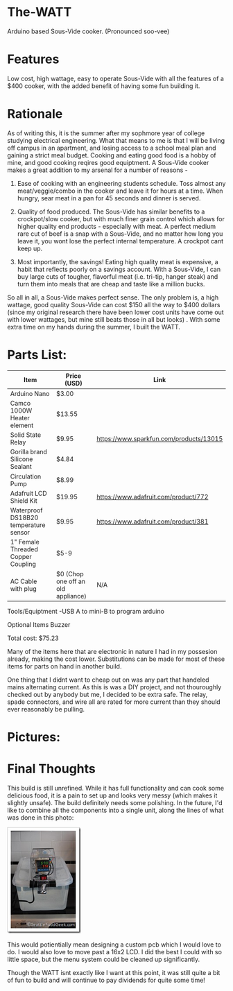 # The-WATT
Arduino based Sous-Vide cooker. (Pronounced soo-vee)

# Features
Low cost, high wattage, easy to operate Sous-Vide with all the features of a $400 cooker, with the added benefit of having some fun building it.

# Rationale
As of writing this, it is the summer after my sophmore year of college studying electrical engineering. What that means to me is that I will be living off campus in an apartment, and losing access to a school meal plan and gaining a strict meal budget. Cooking and eating good food is a hobby of mine, and good cooking reqires good equiptment. A Sous-Vide cooker makes a great addition to my arsenal for a number of reasons -  

1. Ease of cooking with an engineering students schedule. Toss almost any meat/veggie/combo in the cooker and leave it for hours at a time. When hungry, sear meat in a pan for 45 seconds and dinner is served. 

2. Quality of food produced. The Sous-Vide has similar benefits to a crockpot/slow cooker, but with much finer grain control which allows for higher quality end products - especially with meat. A perfect medium rare cut of beef is a snap with a Sous-Vide, and no matter how long you leave it, you wont lose the perfect internal temperature. A crockpot cant keep up.

3. Most importantly, the savings! Eating high quality meat is expensive, a habit that reflects poorly on a savings account. With a Sous-Vide, I can buy large cuts of tougher, flavorful meat (i.e. tri-tip, hanger steak) and turn them into meals that are cheap and taste like a million bucks.

So all in all, a Sous-Vide makes perfect sense. The only problem is, a high wattage, good quality Sous-Vide can cost $150 all the way to $400 dollars (since my original research there have been lower cost units have come out with lower wattages, but mine still beats those in all but looks) . With some extra time on my hands during the summer, I built the WATT.  


# Parts List:
| Item | Price (USD) | Link |
|---|---|---|
| Arduino Nano | $3.00 | | 
| Camco 1000W Heater element | $13.55 | |
| Solid State Relay| $9.95 | https://www.sparkfun.com/products/13015 |
| Gorilla brand Silicone Sealant | $4.84 | |
| Circulation Pump | $8.99 | |
| Adafruit LCD Shield Kit | $19.95 | https://www.adafruit.com/product/772 |
| Waterproof DS18B20 temperature sensor | $9.95 | https://www.adafruit.com/product/381 |
| 1" Female Threaded Copper Coupling | $5-9 | |
| AC Cable with plug | $0 (Chop one off an old appliance) | N/A |

Tools/Equiptment
-USB A to mini-B to program arduino

Optional Items
Buzzer

Total cost:
$75.23

Many of the items here that are electronic in nature I had in my possesion already, making the cost lower. Substitutions can be made for most of these items for parts on hand in another build. 

One thing that I didnt want to cheap out on was any part that handeled mains alternating current. As this is was a DIY project, and not thouroughly checked out by anybody but me, I decided to be extra safe. The relay, spade connectors, and wire all are rated for more current than they should ever reasonably be pulling. 

# Pictures:

# Final Thoughts
This build is still unrefined. While it has full functionality and can cook some delicious food, it is a pain to set up and looks very messy (which makes it slightly unsafe). The build definitely needs some polishing. In the future, I'd like to combine all the components into a single unit, along the lines of what was done in this photo: 

![Alt text](sous_vide_example.jpg?raw=true)

This would potientially mean designing a custom pcb which I would love to do. I would also love to move past a 16x2 LCD. I did the best I could with so little space, but the menu system could be cleaned up significantly. 

Though the WATT isnt exactly like I want at this point, it was still quite a bit of fun to build and will continue to pay dividends for quite some time!
